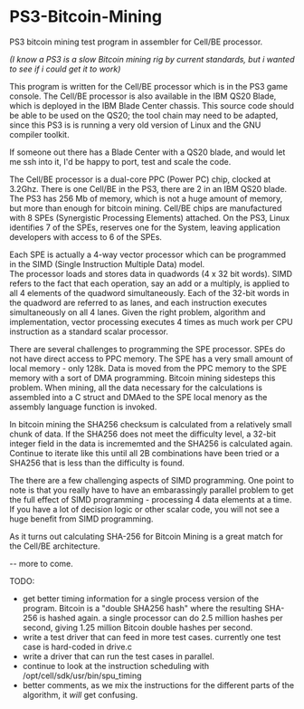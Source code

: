 # PS3-Bitcoin-Mining
PS3 bitcoin mining test program in assembler for Cell/BE processor.

_(I know a PS3 is a slow Bitcoin mining rig by current standards, but i wanted to see if i could get it to work)_

This program is written for the Cell/BE processor which is in the PS3 game console.  The Cell/BE processor is also available in the IBM QS20 Blade, which is deployed in the IBM Blade Center chassis.  This source code should be able to be used on the QS20; the tool chain may need to be adapted, since this PS3 is is running a very old version of Linux and the GNU compiler toolkit.  

If someone out there has a Blade Center with a QS20 blade, and would let me ssh into it, I'd be happy to port, test and scale the code.

The Cell/BE processor is a dual-core PPC (Power PC) chip, clocked at 3.2Ghz.  There is one Cell/BE in the PS3, there are 2 in an IBM QS20 blade.  The PS3 has 256 Mb of memory, which is not a huge amount of memory, but more than enough for bitcoin mining.  Cell/BE chips are manufactured with 8 SPEs (Synergistic Processing Elements) attached.  On the PS3, Linux identifies 7 of the SPEs, reserves one for the System, leaving application developers with access to 6 of the SPEs.  

Each SPE is actually a 4-way vector processor which can be programmed in the SIMD (Single Instruction Multiple Data) model.  
The processor loads and stores data in quadwords (4 x 32 bit words).  SIMD refers to the fact that each operation, 
say an add or a multiply, is applied to all 4 elements of the quadword simultaneously.  Each of the 32-bit words in 
the quadword are referred to as lanes, and each instruction executes simultaneously on all 4 lanes. Given the 
right problem, algorithm and implementation, vector processing executes 4 times as much work per CPU instruction as a standard 
scalar processor.  

There are several challenges to programming the SPE processor.  SPEs do not have direct access to PPC memory. The SPE has a very small amount of local memory - only 128k.  Data is moved from the PPC memory to the SPE memory with a sort of DMA programming.  Bitcoin mining sidesteps this problem.  When mining, all the data necessary for the calculations is assembled into a C struct and DMAed to the SPE local menory as the assembly language function is invoked.  

In bitcoin mining the SHA256 checksum is calculated from a relatively small chunk of data.  If the SHA256 does not meet the difficulty level, a 32-bit integer field in the data is incrememted and the SHA256 is calculated again.  Continue to iterate like this until all 2B combinations have been tried or a SHA256 that is less than the difficulty is found. 

The there are a few challenging aspects of SIMD programming.  One point to note is that you really have to have an embarassingly parallel problem to get the full effect of SIMD programming - processing 4 data elements at a time.  If you have a lot of decision logic or other scalar code, you will not see a huge benefit from SIMD programming.    

As it turns out calculating SHA-256 for Bitcoin Mining is a great match for the Cell/BE architecture.  

-- more to come.

TODO:
* get better timing information for a single process version of the program.  Bitcoin is a "double SHA256 hash" where the resulting SHA-256 is hashed again.  a single processor can do 2.5 million hashes per second, giving 1.25 million Bitcoin double hashes per second. 
* write a test driver that can feed in more test cases.  currently one test case is hard-coded in drive.c
* write a driver that can run the test cases in parallel.
* continue to look at the instruction scheduling with /opt/cell/sdk/usr/bin/spu_timing
* better comments, as we mix the instructions for the different parts of the algorithm, it _will_ get confusing. 
